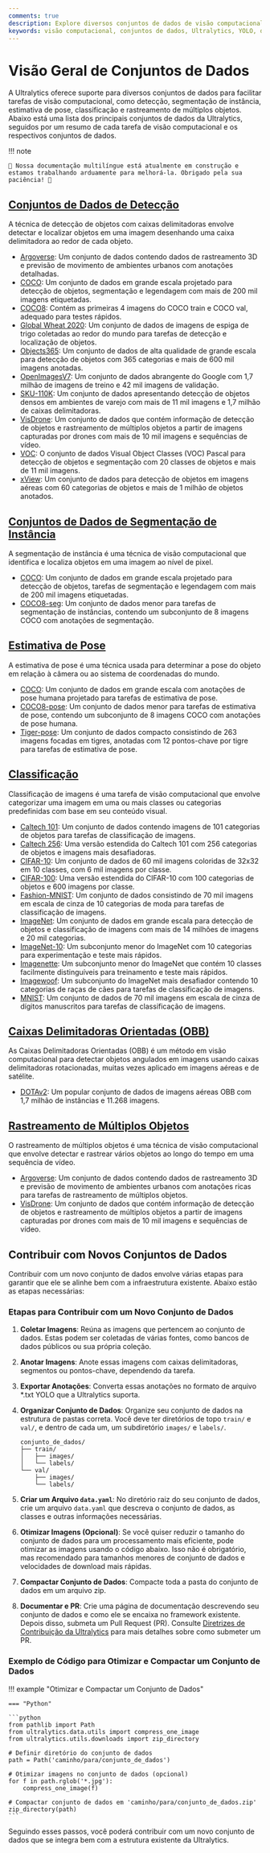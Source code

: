 ```yaml
---
comments: true
description: Explore diversos conjuntos de dados de visão computacional suportados pela Ultralytics para detecção de objetos, segmentação, estimativa de pose, classificação de imagens e rastreamento de múltiplos objetos.
keywords: visão computacional, conjuntos de dados, Ultralytics, YOLO, detecção de objetos, segmentação de instância, estimativa de pose, classificação de imagens, rastreamento de múltiplos objetos
---
```


# Visão Geral de Conjuntos de Dados

A Ultralytics oferece suporte para diversos conjuntos de dados para facilitar tarefas de visão computacional, como detecção, segmentação de instância, estimativa de pose, classificação e rastreamento de múltiplos objetos. Abaixo está uma lista dos principais conjuntos de dados da Ultralytics, seguidos por um resumo de cada tarefa de visão computacional e os respectivos conjuntos de dados.

!!! note
    
    🚧 Nossa documentação multilíngue está atualmente em construção e estamos trabalhando arduamente para melhorá-la. Obrigado pela sua paciência! 🙏

## [Conjuntos de Dados de Detecção](detect/index.md)

A técnica de detecção de objetos com caixas delimitadoras envolve detectar e localizar objetos em uma imagem desenhando uma caixa delimitadora ao redor de cada objeto.

- [Argoverse](detect/argoverse.md): Um conjunto de dados contendo dados de rastreamento 3D e previsão de movimento de ambientes urbanos com anotações detalhadas.
- [COCO](detect/coco.md): Um conjunto de dados em grande escala projetado para detecção de objetos, segmentação e legendagem com mais de 200 mil imagens etiquetadas.
- [COCO8](detect/coco8.md): Contém as primeiras 4 imagens do COCO train e COCO val, adequado para testes rápidos.
- [Global Wheat 2020](detect/globalwheat2020.md): Um conjunto de dados de imagens de espiga de trigo coletadas ao redor do mundo para tarefas de detecção e localização de objetos.
- [Objects365](detect/objects365.md): Um conjunto de dados de alta qualidade de grande escala para detecção de objetos com 365 categorias e mais de 600 mil imagens anotadas.
- [OpenImagesV7](detect/open-images-v7.md): Um conjunto de dados abrangente do Google com 1,7 milhão de imagens de treino e 42 mil imagens de validação.
- [SKU-110K](detect/sku-110k.md): Um conjunto de dados apresentando detecção de objetos densos em ambientes de varejo com mais de 11 mil imagens e 1,7 milhão de caixas delimitadoras.
- [VisDrone](detect/visdrone.md): Um conjunto de dados que contém informação de detecção de objetos e rastreamento de múltiplos objetos a partir de imagens capturadas por drones com mais de 10 mil imagens e sequências de vídeo.
- [VOC](detect/voc.md): O conjunto de dados Visual Object Classes (VOC) Pascal para detecção de objetos e segmentação com 20 classes de objetos e mais de 11 mil imagens.
- [xView](detect/xview.md): Um conjunto de dados para detecção de objetos em imagens aéreas com 60 categorias de objetos e mais de 1 milhão de objetos anotados.

## [Conjuntos de Dados de Segmentação de Instância](segment/index.md)

A segmentação de instância é uma técnica de visão computacional que identifica e localiza objetos em uma imagem ao nível de pixel.

- [COCO](segment/coco.md): Um conjunto de dados em grande escala projetado para detecção de objetos, tarefas de segmentação e legendagem com mais de 200 mil imagens etiquetadas.
- [COCO8-seg](segment/coco8-seg.md): Um conjunto de dados menor para tarefas de segmentação de instâncias, contendo um subconjunto de 8 imagens COCO com anotações de segmentação.

## [Estimativa de Pose](pose/index.md)

A estimativa de pose é uma técnica usada para determinar a pose do objeto em relação à câmera ou ao sistema de coordenadas do mundo.

- [COCO](pose/coco.md): Um conjunto de dados em grande escala com anotações de pose humana projetado para tarefas de estimativa de pose.
- [COCO8-pose](pose/coco8-pose.md): Um conjunto de dados menor para tarefas de estimativa de pose, contendo um subconjunto de 8 imagens COCO com anotações de pose humana.
- [Tiger-pose](pose/tiger-pose.md): Um conjunto de dados compacto consistindo de 263 imagens focadas em tigres, anotadas com 12 pontos-chave por tigre para tarefas de estimativa de pose.

## [Classificação](classify/index.md)

Classificação de imagens é uma tarefa de visão computacional que envolve categorizar uma imagem em uma ou mais classes ou categorias predefinidas com base em seu conteúdo visual.

- [Caltech 101](classify/caltech101.md): Um conjunto de dados contendo imagens de 101 categorias de objetos para tarefas de classificação de imagens.
- [Caltech 256](classify/caltech256.md): Uma versão estendida do Caltech 101 com 256 categorias de objetos e imagens mais desafiadoras.
- [CIFAR-10](classify/cifar10.md): Um conjunto de dados de 60 mil imagens coloridas de 32x32 em 10 classes, com 6 mil imagens por classe.
- [CIFAR-100](classify/cifar100.md): Uma versão estendida do CIFAR-10 com 100 categorias de objetos e 600 imagens por classe.
- [Fashion-MNIST](classify/fashion-mnist.md): Um conjunto de dados consistindo de 70 mil imagens em escala de cinza de 10 categorias de moda para tarefas de classificação de imagens.
- [ImageNet](classify/imagenet.md): Um conjunto de dados em grande escala para detecção de objetos e classificação de imagens com mais de 14 milhões de imagens e 20 mil categorias.
- [ImageNet-10](classify/imagenet10.md): Um subconjunto menor do ImageNet com 10 categorias para experimentação e teste mais rápidos.
- [Imagenette](classify/imagenette.md): Um subconjunto menor do ImageNet que contém 10 classes facilmente distinguíveis para treinamento e teste mais rápidos.
- [Imagewoof](classify/imagewoof.md): Um subconjunto do ImageNet mais desafiador contendo 10 categorias de raças de cães para tarefas de classificação de imagens.
- [MNIST](classify/mnist.md): Um conjunto de dados de 70 mil imagens em escala de cinza de dígitos manuscritos para tarefas de classificação de imagens.

## [Caixas Delimitadoras Orientadas (OBB)](obb/index.md)

As Caixas Delimitadoras Orientadas (OBB) é um método em visão computacional para detectar objetos angulados em imagens usando caixas delimitadoras rotacionadas, muitas vezes aplicado em imagens aéreas e de satélite.

- [DOTAv2](obb/dota-v2.md): Um popular conjunto de dados de imagens aéreas OBB com 1,7 milhão de instâncias e 11.268 imagens.

## [Rastreamento de Múltiplos Objetos](track/index.md)

O rastreamento de múltiplos objetos é uma técnica de visão computacional que envolve detectar e rastrear vários objetos ao longo do tempo em uma sequência de vídeo.

- [Argoverse](detect/argoverse.md): Um conjunto de dados contendo dados de rastreamento 3D e previsão de movimento de ambientes urbanos com anotações ricas para tarefas de rastreamento de múltiplos objetos.
- [VisDrone](detect/visdrone.md): Um conjunto de dados que contém informação de detecção de objetos e rastreamento de múltiplos objetos a partir de imagens capturadas por drones com mais de 10 mil imagens e sequências de vídeo.

## Contribuir com Novos Conjuntos de Dados

Contribuir com um novo conjunto de dados envolve várias etapas para garantir que ele se alinhe bem com a infraestrutura existente. Abaixo estão as etapas necessárias:

### Etapas para Contribuir com um Novo Conjunto de Dados

1. **Coletar Imagens**: Reúna as imagens que pertencem ao conjunto de dados. Estas podem ser coletadas de várias fontes, como bancos de dados públicos ou sua própria coleção.

2. **Anotar Imagens**: Anote essas imagens com caixas delimitadoras, segmentos ou pontos-chave, dependendo da tarefa.

3. **Exportar Anotações**: Converta essas anotações no formato de arquivo *.txt YOLO que a Ultralytics suporta.

4. **Organizar Conjunto de Dados**: Organize seu conjunto de dados na estrutura de pastas correta. Você deve ter diretórios de topo `train/` e `val/`, e dentro de cada um, um subdiretório `images/` e `labels/`.

    ```
    conjunto_de_dados/
    ├── train/
    │   ├── images/
    │   └── labels/
    └── val/
        ├── images/
        └── labels/
    ```

5. **Criar um Arquivo `data.yaml`**: No diretório raiz do seu conjunto de dados, crie um arquivo `data.yaml` que descreva o conjunto de dados, as classes e outras informações necessárias.

6. **Otimizar Imagens (Opcional)**: Se você quiser reduzir o tamanho do conjunto de dados para um processamento mais eficiente, pode otimizar as imagens usando o código abaixo. Isso não é obrigatório, mas recomendado para tamanhos menores de conjunto de dados e velocidades de download mais rápidas.

7. **Compactar Conjunto de Dados**: Compacte toda a pasta do conjunto de dados em um arquivo zip.

8. **Documentar e PR**: Crie uma página de documentação descrevendo seu conjunto de dados e como ele se encaixa no framework existente. Depois disso, submeta um Pull Request (PR). Consulte [Diretrizes de Contribuição da Ultralytics](https://docs.ultralytics.com/help/contributing) para mais detalhes sobre como submeter um PR.

### Exemplo de Código para Otimizar e Compactar um Conjunto de Dados

!!! example "Otimizar e Compactar um Conjunto de Dados"

    === "Python"

    ```python
    from pathlib import Path
    from ultralytics.data.utils import compress_one_image
    from ultralytics.utils.downloads import zip_directory

    # Definir diretório do conjunto de dados
    path = Path('caminho/para/conjunto_de_dados')

    # Otimizar imagens no conjunto de dados (opcional)
    for f in path.rglob('*.jpg'):
        compress_one_image(f)

    # Compactar conjunto de dados em 'caminho/para/conjunto_de_dados.zip'
    zip_directory(path)
    ```

Seguindo esses passos, você poderá contribuir com um novo conjunto de dados que se integra bem com a estrutura existente da Ultralytics.
